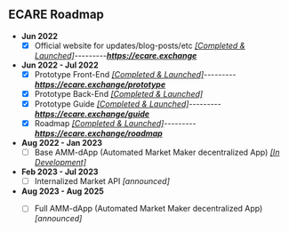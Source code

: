 ## ECARE Roadmap 

- **Jun 2022**
  - [X] Official website for updates/blog-posts/etc *[[Completed & Launched]](https://github.com/Ecare-Exchange/infrastructure/tree/main/MVP/EcareWebApp)*---------***https://ecare.exchange***

- **Jun 2022 - Jul 2022**
  - [X] Prototype Front-End *[[Completed & Launched]](https://github.com/Ecare-Exchange/infrastructure/tree/main/MVP/EcareWebApp)*---------***https://ecare.exchange/prototype***
  - [X] Prototype Back-End *[[Completed & Launched]](https://github.com/jeyakatsa/Ecare-Exchange/infrastructure/main/MVP/EcareWebApp)*
  - [X] Prototype Guide *[[Completed & Launched]](https://github.com/jeyakatsa/Ecare-Exchange/infrastructure/main/MVP/EcareWebApp)*---------***https://ecare.exchange/guide***
  - [X] Roadmap *[[Completed & Launched]](https://github.com/jeyakatsa/Ecare-Exchange/infrastructure/main/MVP/EcareWebApp)*---------***https://ecare.exchange/roadmap***

- **Aug 2022 - Jan 2023**
  - [ ] Base AMM-dApp (Automated Market Maker decentralized App) *[[In Development]](https://github.com/Ecare-Exchange/infrastructure/tree/main/Main)*

- **Feb 2023 - Jul 2023**
  - [ ] Internalized Market API *[announced]*

- **Aug 2023 - Aug 2025**
  - [ ] Full AMM-dApp (Automated Market Maker decentralized App) *[announced]*

